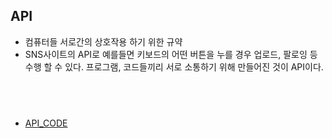 
## API 
+ 컴퓨터들 서로간의 상호작용 하기 위한 규약
+ SNS사이트의 API로 예를들면 키보드의 어떤 버튼을 누를 경우 업로드, 팔로잉 등 수행 할 수 있다. 프로그램, 코드들끼리 서로 소통하기 위해 만들어진 것이 API이다.


## <br>
+ [API_CODE](./API_CODE.md)
